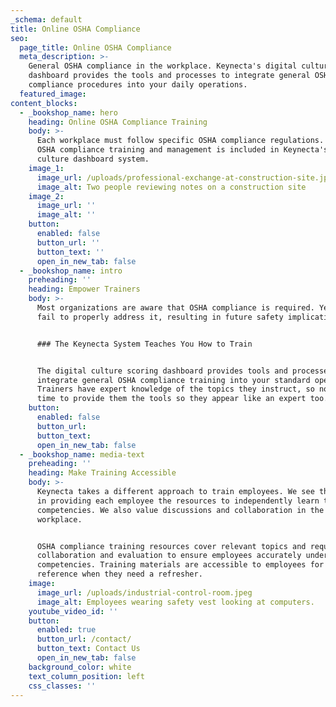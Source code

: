 ```yaml
---
_schema: default
title: Online OSHA Compliance
seo:
  page_title: Online OSHA Compliance
  meta_description: >-
    General OSHA compliance in the workplace. Keynecta's digital culture scoring
    dashboard provides the tools and processes to integrate general OSHA
    compliance procedures into your daily operations. 
  featured_image:
content_blocks:
  - _bookshop_name: hero
    heading: Online OSHA Compliance Training
    body: >-
      Each workplace must follow specific OSHA compliance regulations. General
      OSHA compliance training and management is included in Keynecta's safety
      culture dashboard system.
    image_1:
      image_url: /uploads/professional-exchange-at-construction-site.jpeg
      image_alt: Two people reviewing notes on a construction site
    image_2:
      image_url: ''
      image_alt: ''
    button:
      enabled: false
      button_url: ''
      button_text: ''
      open_in_new_tab: false
  - _bookshop_name: intro
    preheading: ''
    heading: Empower Trainers
    body: >-
      Most organizations are aware that OSHA compliance is required. Yet many
      fail to properly address it, resulting in future safety implications.


      ### The Keynecta System Teaches You How to Train


      The digital culture scoring dashboard provides tools and processes to
      integrate general OSHA compliance training into your standard operations.
      Trainers have expert knowledge of the topics they instruct, so now it's
      time to provide them the tools so they appear like an expert too.
    button:
      enabled: false
      button_url:
      button_text:
      open_in_new_tab: false
  - _bookshop_name: media-text
    preheading: ''
    heading: Make Training Accessible
    body: >-
      Keynecta takes a different approach to train employees. We see the value
      in providing each employee the resources to independently learn training
      competencies. We also value discussions and collaboration in the
      workplace.


      OSHA compliance training resources cover relevant topics and require
      collaboration and evaluation to ensure employees accurately understand all
      competencies. Training materials are accessible to employees for future
      reference when they need a refresher.
    image:
      image_url: /uploads/industrial-control-room.jpeg
      image_alt: Employees wearing safety vest looking at computers.
    youtube_video_id: ''
    button:
      enabled: true
      button_url: /contact/
      button_text: Contact Us
      open_in_new_tab: false
    background_color: white
    text_column_position: left
    css_classes: ''
---
```

